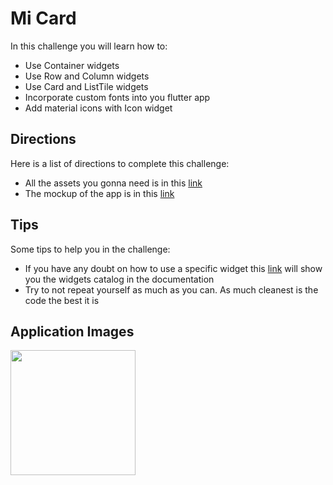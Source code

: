 # Mi Card

In this challenge you will learn how to:

- Use Container widgets
- Use Row and Column widgets
- Use Card and ListTile widgets
- Incorporate custom fonts into you flutter app
- Add material icons with Icon widget

## Directions

Here is a list of directions to complete this challenge:

- All the assets you gonna need is in this [link](https://github.com/VictorTiburcio/berkanna-flutter-challenges/tree/main/assets/mi_card)
- The mockup of the app is in this [link](https://www.figma.com/file/yaodTinBp31tIAG4SNvOLA/MiCard?node-id=0%3A1)

## Tips

Some tips to help you in the challenge:

- If you have any doubt on how to use a specific widget this [link](https://flutter.dev/docs/development/ui/widgets) will show you the widgets catalog in the documentation
- Try to not repeat yourself as much as you can. As much cleanest is the code the best it is

## Application Images

<p align="left">
    <img src="https://github.com/VictorTiburcio/berkanna-flutter-challenges/blob/main/assets/mi_card/pixel-3a.png" width="200" max-height="50%" style="margin-right:20px"/>
</p>